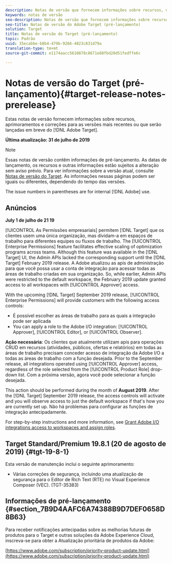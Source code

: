 ```yaml
---
description: Notas de versão que fornecem informações sobre recursos, melhorias e correções para as mais recentes ou futuras [! Versões do DNL Adobe Target.
keywords: notas de versão
seo-description: Notas de versão que fornecem informações sobre recursos, melhorias e correções para as mais recentes ou futuras [! Versões do DNL Adobe Target.
seo-title: Notas de versão do Adobe Target (pré-lançamento)
solution: Target
title: Notas de versão do Target (pré-lançamento)
topic: Padrão
uuid: 35ecabbe-b8b4-479b-9266-4823c831d79a
translation-type: tm+mt
source-git-commit: e1174aacc5610878c8671e88fbd20d51fedffe6c

---
```



# Notas de versão do Target (pré-lançamento){#target-release-notes-prerelease}

Estas notas de versão fornecem informações sobre recursos, aprimoramentos e correções para as versões mais recentes ou que serão lançadas em breve do [!DNL Adobe Target].

**Última atualização: 31 de julho de 2019**

>[!NOTE]
>
>Essas notas de versão contêm informações de pré-lançamento. As datas de lançamento, os recursos e outras informações estão sujeitos a alteração sem aviso prévio. Para ver informações sobre a versão atual, consulte [Notas de versão do Target](release-notes.md). As informações nessas páginas podem ser iguais ou diferentes, dependendo do tempo das versões.
>
>The issue numbers in parentheses are for internal [!DNL Adobe] use.

## Anúncios

**July 1 de julho de 21 19**

[!UICONTROL As Permissões empresariais] permitem [!DNL Target] que os clientes usem uma única organização, mas dividam-a em espaços de trabalho para diferentes equipes ou fluxos de trabalho. The [!UICONTROL Enterprise Permissions] feature facilitates effective scaling of optimization programs across teams. Although this feature was available in the [!DNL Target] UI, the Admin APIs lacked the corresponding support until the [!DNL Target] February 2019 release. A Adobe atualizou as apis de administração para que você possa usar a conta de integração para acessar todas as áreas de trabalho criadas em sua organização. So, while earlier, Admin APIs were restricted to the default workspace, the February 2019 update granted access to all workspaces with [!UICONTROL Approver] access.

With the upcoming [!DNL Target] September 2019 release, [!UICONTROL Enterprise Permissions] will provide customers with the following access controls:

* É possível escolher as áreas de trabalho para as quais a integração pode ser aplicada
* You can apply a role to the Adobe I/O integration: [!UICONTROL Approver], [!UICONTROL Editor], or [!UICONTROL Observer].

**Ação necessária**: Os clientes que atualmente utilizam apis para operações CRUD em recursos (atividades, públicos, ofertas e relatórios) em todas as áreas de trabalho precisam conceder acesso de integração da Adobe I/O a todas as áreas de trabalho com a função desejada. Prior to the September release, all integrations operated using [!UICONTROL Approver] access, regardless of the role selected from the [!UICONTROL Product Role] drop-down list. Com a próxima versão, agora você pode selecionar a função desejada.

This action should be performed during the month of **August 2019**. After the [!DNL Target] September 2019 release, the access controls will activate and you will observe access to just the default workspace if that's how you are currently set up. Não há problemas para configurar as funções de integração antecipadamente.

For step-by-step instructions and more information, see [Grant Adobe I/O integrations access to workspaces and assign roles](/help/administrating-target/c-user-management/property-channel/configure-adobe-io-integration.md).

## Target Standard/Premium 19.8.1 (20 de agosto de 2019) {#tgt-19-8-1}

Esta versão de manutenção inclui o seguinte aprimoramento:

* Várias correções de segurança, incluindo uma atualização de segurança para o Editor de Rich Text (RTE) no Visual Experience Composer (VEC). (TGT-35383)

## Informações de pré-lançamento {#section_7B9D4AAFC6A74388B9D7DEF0658D8B63}

Para receber notificações antecipadas sobre as melhorias futuras de produtos para o Target e outras soluções da Adobe Experience Cloud, inscreva-se para obter a Atualização prioritária de produtos da Adobe:

[https://www.adobe.com/subscription/priority-product-update.html](https://www.adobe.com/subscription/priority-product-update.html)
